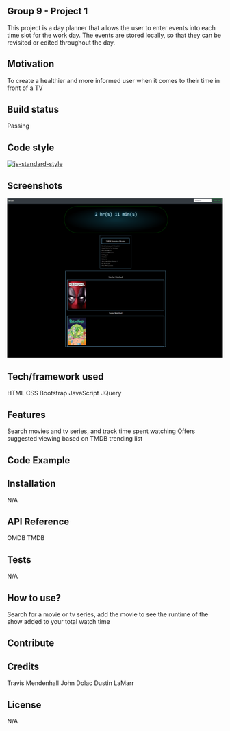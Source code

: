 ## Group 9 - Project 1
This project is a day planner that allows the user to enter events into each time slot for the work day. The events are stored locally, so that they can be revisited or edited throughout the day.

## Motivation
To create a healthier and more informed user when it comes to their time in front of a TV 

## Build status
Passing

## Code style
[![js-standard-style](https://img.shields.io/badge/code%20style-standard-brightgreen.svg?style=flat)](https://github.com/feross/standard)
 
## Screenshots
<img src="./final.png"></img>

## Tech/framework used
HTML
CSS
Bootstrap
JavaScript
JQuery


## Features
Search movies and tv series, and track time spent watching
Offers suggested viewing based on TMDB trending list

## Code Example


## Installation
N/A

## API Reference
OMDB
TMDB

## Tests
N/A

## How to use?
Search for a movie or tv series, add the movie to see the runtime of the show added to your total watch time

## Contribute

## Credits
Travis Mendenhall
John Dolac
Dustin LaMarr


## License
N/A